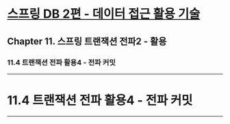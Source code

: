 # <a href = "../README.md" target="_blank">스프링 DB 2편 - 데이터 접근 활용 기술</a>
## Chapter 11. 스프링 트랜잭션 전파2 - 활용
### 11.4 트랜잭션 전파 활용4 - 전파 커밋

---

# 11.4 트랜잭션 전파 활용4 - 전파 커밋

---
